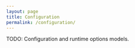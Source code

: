 ```yaml
---
layout: page
title: Configuration
permalink: /configuration/
---
```


TODO: Configuration and runtime options models.